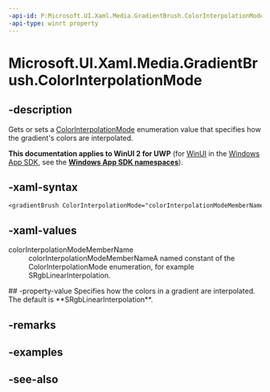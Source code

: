 ```yaml
---
-api-id: P:Microsoft.UI.Xaml.Media.GradientBrush.ColorInterpolationMode
-api-type: winrt property
---
```


<!-- Property syntax
public Windows.UI.Xaml.Media.ColorInterpolationMode ColorInterpolationMode { get;  set; }
-->

# Microsoft.UI.Xaml.Media.GradientBrush.ColorInterpolationMode

## -description
Gets or sets a [ColorInterpolationMode](colorinterpolationmode.md) enumeration value that specifies how the gradient's colors are interpolated.

**This documentation applies to WinUI 2 for UWP** (for [WinUI](/windows/apps/winui/winui3/) in the [Windows App SDK](/windows/apps/windows-app-sdk/), see the **[Windows App SDK namespaces](/windows/windows-app-sdk/api/winrt/)**).

## -xaml-syntax
```xaml
<gradientBrush ColorInterpolationMode="colorInterpolationModeMemberName"/>
```


## -xaml-values
<dl><dt>colorInterpolationModeMemberName</dt><dd>colorInterpolationModeMemberNameA named constant of the ColorInterpolationMode enumeration, for example SRgbLinearInterpolation.</dd>
</dl>
## -property-value
Specifies how the colors in a gradient are interpolated. The default is **SRgbLinearInterpolation**.

## -remarks

## -examples

## -see-also
